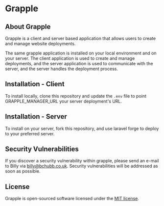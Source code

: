 # Grapple

## About Grapple

Grapple is a client and server based application that allows users to create and manage website deployments.

The same grapple application is installed on your local environment and on your server. The client application is used to create and manage deployments, and the server application is used to communicate with the server, and the server handles the deployment process.

## Installation - Client

To install locally, clone this repository and update the `.env` file to point GRAPPLE_MANAGER_URL your server deployment's URL.

## Installation - Server

To install on your server, fork this repository, and use laravel forge to deploy to your preferred server.

## Security Vulnerabilities

If you discover a security vulnerability within grapple, please send an e-mail to Billy via [billy@bchubb.co.uk](mailto:billy@bchubb.co.uk). Security vulnerabilities will be addressed as soon as possible.

## License

Grapple is open-sourced software licensed under the [MIT license](https://opensource.org/licenses/MIT).
